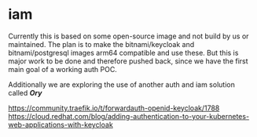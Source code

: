 # iam

Currently this is based on some open-source image and not build by us or maintained. The plan is to make the bitnami/keycloak and bitnami/postgresql images arm64 compatible and use these. But this is major work to be done and therefore pushed back, since we have the first main goal of a working auth POC.

Additionally we are exploring the use of another auth and iam solution called ***Ory***

<https://community.traefik.io/t/forwardauth-openid-keycloak/1788>
<https://cloud.redhat.com/blog/adding-authentication-to-your-kubernetes-web-applications-with-keycloak>